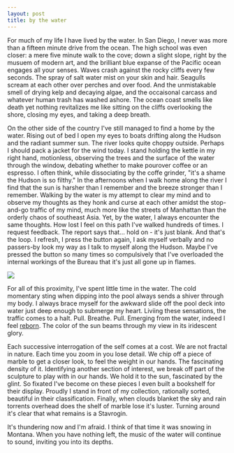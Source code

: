 ```yaml
---
layout: post
title: by the water
---
```



For much of my life I have lived by the water.
In San Diego, I never was more than a fifteen minute drive from the ocean.
The high school was even closer: a mere five minute walk to the cove; down a slight slope, right by the musuem of modern art, and the brilliant blue expanse of the Pacific ocean engages all your senses.
Waves crash against the rocky cliffs every few seconds.
The spray of salt water mist on your skin and hair.
Seagulls scream at each other over perches and over food.
And the unmistakable smell of drying kelp and decaying algae, and the occaisonal carcass and whatever human trash has washed ashore.
The ocean coast smells like death yet nothing revitalizes me like sitting on the cliffs overlooking the shore, closing my eyes, and taking a deep breath.


On the other side of the country I've still managed to find a home by the water.
Rising out of bed I open my eyes to boats drifting along the Hudson and the radiant summer sun.
The river looks quite choppy outside.
Perhaps I should pack a jacket for the wind today.
I stand holding the kettle in my right hand, motionless, observing the trees and the surface of the water through the window, debating whether to make pourover coffee or an espresso.
I often think, while dissociating by the coffe grinder, "it's a shame the Hudson is so filthy."
In the afternoons when I walk home along the river I find that the sun is harsher than I remember and the breeze stronger than I remember.
Walking by the water is my attempt to clear my mind and to observe my thoughts as they honk and curse at each other amidst the stop-and-go traffic of my mind, much more like the streets of Manhattan than the orderly chaos of southeast Asia.
Yet, by the water, I always encounter the same thoughts.
How lost I feel on this path I've walked hundreds of times.
I request feedback.
The report says that... hold on - it's just blank.
And that's the loop.
I refresh, I press the button again, I ask myself verbally and no passers-by look my way as I talk to myself along the Hudson.
Maybe I've pressed the button so many times so compulsively that I've overloaded the internal workings of the Bureau that it's just all gone up in flames.

<img src="/assets/images/river.gif" align="center"/>

For all of this proximity, I've spent little time in the water.
The cold momentary sting when dipping into the pool always sends a shiver through my body.
I always brace myself for the awkward slide off the pool deck into water just deep enough to submerge my heart.
Liviing these sensations, the traffic comes to a halt.
Pull.
Breathe.
Pull.
Emerging from the water, indeed I feel [reborn](https://www.craigxchen.com/2022/10/06/new-york/).
The color of the sun beams through my view in its iridescent glory.


Each successive interrogation of the self comes at a cost.
We are not fractal in nature.
Each time you zoom in you lose detail.
We chip off a piece of marble to get a closer look, to feel the weight in our hands.
The fascinating density of it.
Identifying another section of interest, we break off part of the sculpture to play with in our hands.
We hold it to the sun, fascinated by the glint.
So fixated I've become on these pieces I even built a bookshelf for their display.
Proudly I stand in front of my collection, rationally sorted, beautiful in their classification.
Finally, when clouds blanket the sky and rain torrents overhead does the shelf of marble lose it's luster.
Turning around it's clear that what remains is a Stavrogin.


It's thundering now and I'm afraid.
I think of that time it was snowing in Montana.
When you have nothing left, the music of the water will continue to sound, inviting you into its depths.



